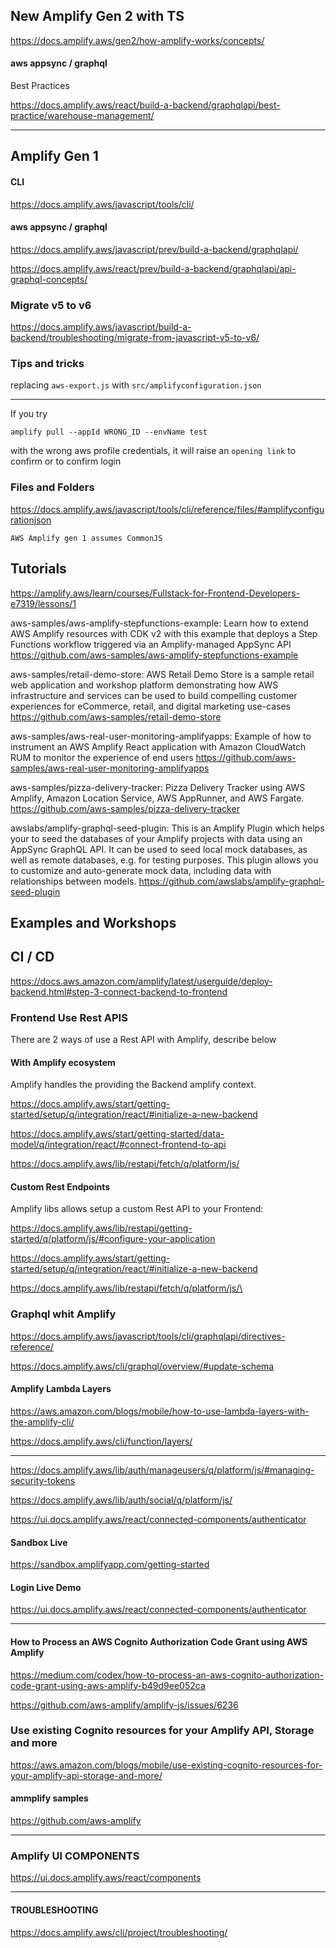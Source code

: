 ## New Amplify Gen 2 with TS

https://docs.amplify.aws/gen2/how-amplify-works/concepts/

#### aws appsync / graphql

Best Practices

https://docs.amplify.aws/react/build-a-backend/graphqlapi/best-practice/warehouse-management/

---

## Amplify Gen 1

#### CLI

https://docs.amplify.aws/javascript/tools/cli/

#### aws appsync / graphql

https://docs.amplify.aws/javascript/prev/build-a-backend/graphqlapi/

https://docs.amplify.aws/react/prev/build-a-backend/graphqlapi/api-graphql-concepts/

### Migrate v5 to v6

https://docs.amplify.aws/javascript/build-a-backend/troubleshooting/migrate-from-javascript-v5-to-v6/

### Tips and tricks

replacing `aws-export.js` with `src/amplifyconfiguration.json`

---

If you try

```
amplify pull --appId WRONG_ID --envName test
```

with the wrong aws profile credentials, it will raise
an `opening link` to confirm or to confirm login

### Files and Folders

https://docs.amplify.aws/javascript/tools/cli/reference/files/#amplifyconfigurationjson

```
AWS Amplify gen 1 assumes CommonJS
```

## Tutorials

[https://amplify.aws/learn/courses/Fullstack-for-Frontend-Developers-e7319/lessons/1
](https://amplify.aws/learn/courses/Fullstack-for-Frontend-Developers-e7319)

aws-samples/aws-amplify-stepfunctions-example: Learn how to extend AWS Amplify resources with CDK v2 with this example that deploys a Step Functions workflow triggered via an Amplify-managed AppSync API
https://github.com/aws-samples/aws-amplify-stepfunctions-example

aws-samples/retail-demo-store: AWS Retail Demo Store is a sample retail web application and workshop platform demonstrating how AWS infrastructure and services can be used to build compelling customer experiences for eCommerce, retail, and digital marketing use-cases
https://github.com/aws-samples/retail-demo-store

aws-samples/aws-real-user-monitoring-amplifyapps: Example of how to instrument an AWS Amplify React application with Amazon CloudWatch RUM to monitor the experience of end users
https://github.com/aws-samples/aws-real-user-monitoring-amplifyapps

aws-samples/pizza-delivery-tracker: Pizza Delivery Tracker using AWS Amplify, Amazon Location Service, AWS AppRunner, and AWS Fargate.
https://github.com/aws-samples/pizza-delivery-tracker

awslabs/amplify-graphql-seed-plugin: This is an Amplify Plugin which helps your to seed the databases of your Amplify projects with data using an AppSync GraphQL API. It can be used to seed local mock databases, as well as remote databases, e.g. for testing purposes. This plugin allows you to customize and auto-generate mock data, including data with relationships between models.
https://github.com/awslabs/amplify-graphql-seed-plugin

## Examples and Workshops

## CI / CD

https://docs.aws.amazon.com/amplify/latest/userguide/deploy-backend.html#step-3-connect-backend-to-frontend

### Frontend Use Rest APIS

There are 2 ways of use a Rest API with Amplify, describe below

#### With Amplify ecosystem

Amplify handles the providing the Backend amplify context.

https://docs.amplify.aws/start/getting-started/setup/q/integration/react/#initialize-a-new-backend

https://docs.amplify.aws/start/getting-started/data-model/q/integration/react/#connect-frontend-to-api

https://docs.amplify.aws/lib/restapi/fetch/q/platform/js/

#### Custom Rest Endpoints

Amplify libs allows setup a custom Rest API to your Frontend:

https://docs.amplify.aws/lib/restapi/getting-started/q/platform/js/#configure-your-application

https://docs.amplify.aws/start/getting-started/setup/q/integration/react/#initialize-a-new-backend

https://docs.amplify.aws/lib/restapi/fetch/q/platform/js/\

### Graphql whit Amplify

https://docs.amplify.aws/javascript/tools/cli/graphqlapi/directives-reference/

https://docs.amplify.aws/cli/graphql/overview/#update-schema

#### Amplify Lambda Layers

https://aws.amazon.com/blogs/mobile/how-to-use-lambda-layers-with-the-amplify-cli/

https://docs.amplify.aws/cli/function/layers/

---

https://docs.amplify.aws/lib/auth/manageusers/q/platform/js/#managing-security-tokens

https://docs.amplify.aws/lib/auth/social/q/platform/js/

https://ui.docs.amplify.aws/react/connected-components/authenticator

#### Sandbox Live

https://sandbox.amplifyapp.com/getting-started

#### Login Live Demo

https://ui.docs.amplify.aws/react/connected-components/authenticator

---

#### How to Process an AWS Cognito Authorization Code Grant using AWS Amplify

https://medium.com/codex/how-to-process-an-aws-cognito-authorization-code-grant-using-aws-amplify-b49d9ee052ca

https://github.com/aws-amplify/amplify-js/issues/6236

### Use existing Cognito resources for your Amplify API, Storage and more

https://aws.amazon.com/blogs/mobile/use-existing-cognito-resources-for-your-amplify-api-storage-and-more/

#### ammplify samples

https://github.com/aws-amplify

---

### Amplify UI COMPONENTS

https://ui.docs.amplify.aws/react/components

---

#### TROUBLESHOOTING

https://docs.amplify.aws/cli/project/troubleshooting/
